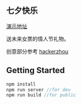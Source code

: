 
## 七夕快乐
<p><a href="https://yunqimg.github.io/2020-02-14/">演示地址</a></p>

送未来女票的情人节礼物。

创意部分参考 <a href="https://github.com/hackerzhou/Love">hackerzhou</a>

## Getting Started

``` javascript
npm install
npm run server //for dev
npm run build //for public

```

